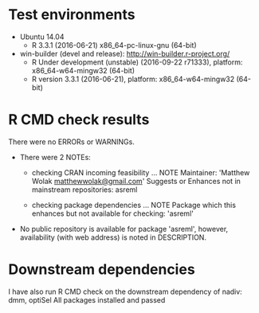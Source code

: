 # Test environments
* Ubuntu 14.04
  * R 3.3.1 (2016-06-21) x86_64-pc-linux-gnu (64-bit)
* win-builder (devel and release): http://win-builder.r-project.org/
  * R  Under development (unstable) (2016-09-22 r71333), platform: x86_64-w64-mingw32 (64-bit)
  * R version 3.3.1 (2016-06-21), platform: x86_64-w64-mingw32 (64-bit) 


# R CMD check results
There were no ERRORs or WARNINGs.

* There were 2 NOTEs:
  * checking CRAN incoming feasibility ... NOTE
    Maintainer: 'Matthew Wolak <matthewwolak@gmail.com>'
    Suggests or Enhances not in mainstream repositories:
    asreml

  * checking package dependencies ... NOTE
    Package which this enhances but not available for checking: 'asreml'

* No public repository is available for package 'asreml', however, availability (with web address) is noted in DESCRIPTION.


# Downstream dependencies
I have also run R CMD check on the downstream dependency of nadiv: 
  dmm, optiSel
All packages installed and passed 
